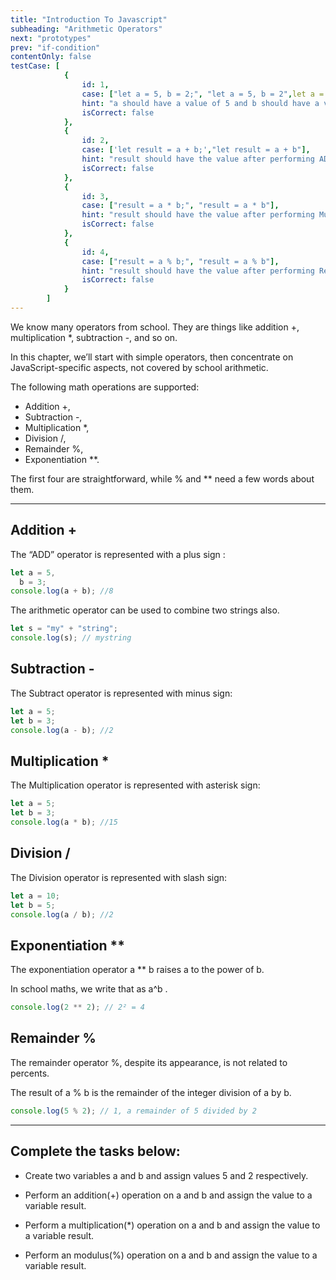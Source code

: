 ```yaml
---
title: "Introduction To Javascript"
subheading: "Arithmetic Operators"
next: "prototypes"
prev: "if-condition"
contentOnly: false
testCase: [
			{
				id: 1,
				case: ["let a = 5, b = 2;", "let a = 5, b = 2",let a = 5; let b = 2;],
				hint: "a should have a value of 5 and b should have a value of 2",
				isCorrect: false
			},
			{
				id: 2,
				case: ['let result = a + b;',"let result = a + b"],
				hint: "result should have the value after performing ADD on a and b",
				isCorrect: false
			},
			{
				id: 3,
				case: ["result = a * b;", "result = a * b"],
				hint: "result should have the value after performing Multiplication on a and b",
				isCorrect: false
			},
			{
				id: 4,
				case: ["result = a % b;", "result = a % b"],
				hint: "result should have the value after performing Remainder on a and b",
				isCorrect: false
			}
		]
---
```


We know many operators from school. They are things like addition +, multiplication \*, subtraction -, and so on.

In this chapter, we’ll start with simple operators, then concentrate on JavaScript-specific aspects, not covered by school arithmetic.

The following math operations are supported:

- Addition +,
- Subtraction -,
- Multiplication \*,
- Division /,
- Remainder %,
- Exponentiation \*\*.

The first four are straightforward, while % and \*\* need a few words about them.

---

## Addition +

The “ADD” operator is represented with a plus sign :

```javascript
let a = 5,
  b = 3;
console.log(a + b); //8
```

The arithmetic operator can be used to combine two strings also.

```javascript
let s = "my" + "string";
console.log(s); // mystring
```

## Subtraction -

The Subtract operator is represented with minus sign:

```javascript
let a = 5;
let b = 3;
console.log(a - b); //2
```

## Multiplication \*

The Multiplication operator is represented with asterisk sign:

```javascript
let a = 5;
let b = 3;
console.log(a * b); //15
```

## Division /

The Division operator is represented with slash sign:

```javascript
let a = 10;
let b = 5;
console.log(a / b); //2
```

## Exponentiation \*\*

The exponentiation operator a \*\* b raises a to the power of b.

In school maths, we write that as a^b .

```javascript
console.log(2 ** 2); // 2² = 4
```

## Remainder %

The remainder operator %, despite its appearance, is not related to percents.

The result of a % b is the remainder of the integer division of a by b.

```javascript
console.log(5 % 2); // 1, a remainder of 5 divided by 2
```

---

## Complete the tasks below:

- Create two variables a and b and assign values 5 and 2 respectively.

- Perform an addition(+) operation on a and b and assign the value to a variable result.

- Perform a multiplication(\*) operation on a and b and assign the value to a variable result.

- Perform an modulus(%) operation on a and b and assign the value to a variable result.
